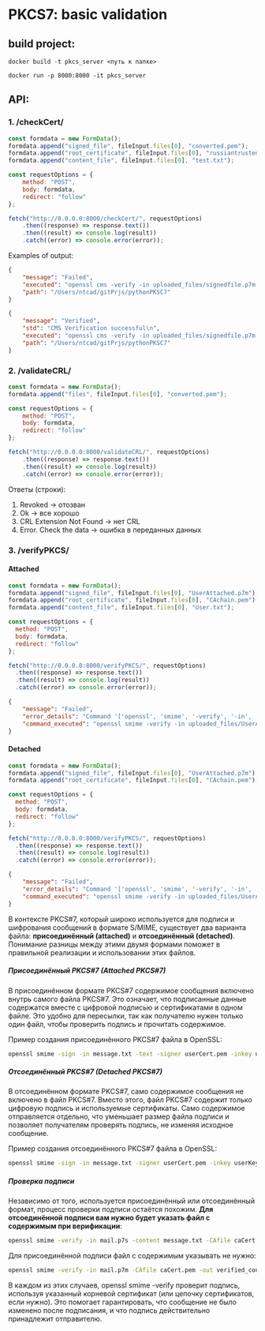 # PKCS7: basic validation

## build project:

```commandline
docker build -t pkcs_server <путь к папке>  
```

```commandline
docker run -p 8000:8000 -it pkcs_server 
```

## API:

### 1. /checkCert/
```js
const formdata = new FormData();
formdata.append("signed_file", fileInput.files[0], "converted.pem");
formdata.append("root_certificate", fileInput.files[0], "russiantrustedca.pem");
formdata.append("content_file", fileInput.files[0], "test.txt");

const requestOptions = {
    method: "POST",
    body: formdata,
    redirect: "follow"
};

fetch("http://0.0.0.0:8000/checkCert/", requestOptions)
    .then((response) => response.text())
    .then((result) => console.log(result))
    .catch((error) => console.error(error));
```

Examples of output:

```json
{
    "message": "Failed",
    "executed": "openssl cms -verify -in uploaded_files/signedfile.p7m -CAfile uploaded_files/ca-chain.cert.pem -inform DER -content uploaded_files/testfile.txt -out verified.txt",
    "path": "/Users/ntcad/gitPrjs/pythonPKSC7"
}
```

```json
{
    "message": "Verified",
    "std": "CMS Verification successful\n",
    "executed": "openssl cms -verify -in uploaded_files/signedfile.p7m -CAfile uploaded_files/RootCA.pem -inform DER -content uploaded_files/testfile.txt -out verified.txt",
    "path": "/Users/ntcad/gitPrjs/pythonPKSC7"
}
```

### 2. /validateCRL/
```js
const formdata = new FormData();
formdata.append("files", fileInput.files[0], "converted.pem");

const requestOptions = {
    method: "POST",
    body: formdata,
    redirect: "follow"
};

fetch("http://0.0.0.0:8000/validateCRL/", requestOptions)
    .then((response) => response.text())
    .then((result) => console.log(result))
    .catch((error) => console.error(error));
```

Ответы (строки):

1. Revoked -> отозван
2. Ok -> все хорошо
3. CRL Extension Not Found -> нет CRL
4. Error. Check the data -> ошибка в переданных данных 

### 3. /verifyPKCS/

#### Attached

```js
const formdata = new FormData();
formdata.append("signed_file", fileInput.files[0], "UserAttached.p7m");
formdata.append("root_certificate", fileInput.files[0], "CAchain.pem");
formdata.append("content_file", fileInput.files[0], "User.txt");

const requestOptions = {
  method: "POST",
  body: formdata,
  redirect: "follow"
};

fetch("http://0.0.0.0:8000/verifyPKCS/", requestOptions)
  .then((response) => response.text())
  .then((result) => console.log(result))
  .catch((error) => console.error(error));
```

```json
{
    "message": "Failed",
    "error_details": "Command '['openssl', 'smime', '-verify', '-in', 'uploaded_files/UserAttached.p7m', '-CAfile', 'uploaded_files/CAchain.pem', '-inform', 'PEM', '-content', 'uploaded_files/User.txt', '-out', 'verified_message.txt']' returned non-zero exit status 4.",
    "command_executed": "openssl smime -verify -in uploaded_files/UserAttached.p7m -CAfile uploaded_files/CAchain.pem -inform PEM -content uploaded_files/User.txt -out verified_message.txt"
}
```

#### Detached

```js
const formdata = new FormData();
formdata.append("signed_file", fileInput.files[0], "UserAttached.p7m");
formdata.append("root_certificate", fileInput.files[0], "CAchain.pem");

const requestOptions = {
  method: "POST",
  body: formdata,
  redirect: "follow"
};

fetch("http://0.0.0.0:8000/verifyPKCS/", requestOptions)
  .then((response) => response.text())
  .then((result) => console.log(result))
  .catch((error) => console.error(error));
```

```json
{
    "message": "Failed",
    "error_details": "Command '['openssl', 'smime', '-verify', '-in', 'uploaded_files/UserAttached.p7m', '-CAfile', 'uploaded_files/CAchain.pem', '-inform', 'PEM', '-out', 'verified_message.txt']' returned non-zero exit status 4.",
    "command_executed": "openssl smime -verify -in uploaded_files/UserAttached.p7m -CAfile uploaded_files/CAchain.pem -inform PEM -out verified_message.txt"
}
```

В контексте PKCS#7, который широко используется для подписи и шифрования сообщений в формате S/MIME, существует два варианта файла: **присоединённый (attached)** и **отсоединённый (detached)**. Понимание разницы между этими двумя формами поможет в правильной реализации и использовании этих файлов.

##### Присоединённый PKCS#7 (Attached PKCS#7)

В присоединённом формате PKCS#7 содержимое сообщения включено внутрь самого файла PKCS#7. Это означает, что подписанные данные содержатся вместе с цифровой подписью и сертификатами в одном файле. Это удобно для пересылки, так как получателю нужен только один файл, чтобы проверить подпись и прочитать содержимое.

Пример создания присоединённого PKCS#7 файла в OpenSSL:

```bash
openssl smime -sign -in message.txt -text -signer userCert.pem -inkey userKey.pem -out mail.p7m -outform PEM
```
##### Отсоединённый PKCS#7 (Detached PKCS#7)

В отсоединённом формате PKCS#7, само содержимое сообщения не включено в файл PKCS#7. Вместо этого, файл PKCS#7 содержит только цифровую подпись и используемые сертификаты. Само содержимое отправляется отдельно, что уменьшает размер файла подписи и позволяет получателям проверять подпись, не изменяя исходное сообщение.

Пример создания отсоединённого PKCS#7 файла в OpenSSL:

```bash
openssl smime -sign -in message.txt -signer userCert.pem -inkey userKey.pem -out mail.p7s -outform PEM -nodetach
```
##### Проверка подписи

Независимо от того, используется присоединённый или отсоединённый формат, процесс проверки подписи остаётся похожим. **Для отсоединённой подписи вам нужно будет указать файл с содержимым при верификации**:

```bash
openssl smime -verify -in mail.p7s -content message.txt -CAfile caCert.pem -out verified_content.txt
```
Для присоединённой подписи файл с содержимым указывать не нужно:

```bash
openssl smime -verify -in mail.p7m -CAfile caCert.pem -out verified_content.txt
```
В каждом из этих случаев, openssl smime -verify проверит подпись, используя указанный корневой сертификат (или цепочку сертификатов, если нужно). Это помогает гарантировать, что сообщение не было изменено после подписания, и что подпись действительно принадлежит отправителю.

